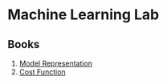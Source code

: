 # Machine Learning Lab

## Books

1. [Model Representation](https://colab.research.google.com/github/mz038197/Machine-Learning/blob/main/books/Model%20Representation.ipynb)
2. [Cost Function](https://colab.research.google.com/github/mz038197/Machine-Learning/blob/main/books/Cost%20Function.ipynb)
